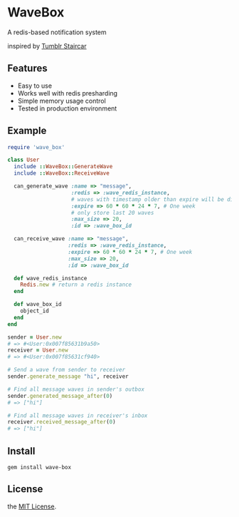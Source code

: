 # WaveBox

A redis-based notification system

inspired by [Tumblr Staircar](http://engineering.tumblr.com/post/7819252942/staircar-redis-powered-notifications)

## Features

* Easy to use
* Works well with redis presharding
* Simple memory usage control
* Tested in production environment

## Example

```ruby
require 'wave_box'

class User
  include ::WaveBox::GenerateWave
  include ::WaveBox::ReceiveWave

  can_generate_wave :name => "message",
                    :redis => :wave_redis_instance,
                    # waves with timestamp older than expire will be discarded
                    :expire => 60 * 60 * 24 * 7, # One week
                    # only store last 20 waves
                    :max_size => 20,
                    :id => :wave_box_id

  can_receive_wave :name => "message",
                   :redis => :wave_redis_instance,
                   :expire => 60 * 60 * 24 * 7, # One week
                   :max_size => 20,
                   :id => :wave_box_id

  def wave_redis_instance
    Redis.new # return a redis instance
  end

  def wave_box_id
    object_id
  end
end

sender = User.new
# => #<User:0x007f85631b9a50>
receiver = User.new
# => #<User:0x007f85631cf940>

# Send a wave from sender to receiver
sender.generate_message "hi", receiver

# Find all message waves in sender's outbox
sender.generated_message_after(0)
# => ["hi"]

# Find all message waves in receiver's inbox
receiver.received_message_after(0)
# => ["hi"]
```

## Install

```
gem install wave-box
```

## License

the [MIT License](http://www.opensource.org/licenses/MIT).
